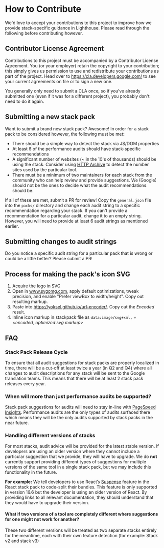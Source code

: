 # How to Contribute

We'd love to accept your contributions to this project to improve how we provide stack-specific guidance in Lighthouse. Please read through the following before contributing however.

## Contributor License Agreement

Contributions to this project must be accompanied by a Contributor License
Agreement. You (or your employer) retain the copyright to your contribution;
this simply gives us permission to use and redistribute your contributions as
part of the project. Head over to <https://cla.developers.google.com/> to see
your current agreements on file or to sign a new one.

You generally only need to submit a CLA once, so if you've already submitted one
(even if it was for a different project), you probably don't need to do it
again.

## Submitting a new stack pack

Want to submit a brand new stack pack? Awesome! In order for a stack pack to be considered however, the following must be met:

- There should be a simple way to detect the stack via JS/DOM properties
- At least 6 of the performance audits should have stack-specific recommendations
- A significant number of websites (~ in the 10's of thousands) should be using the stack. Consider using [HTTP Archive](https://discuss.httparchive.org/t/javascript-library-detection/955/2) to detect the number sites used by the particular tool.
- There must be a minimum of two maintainers for each stack from the community who can help review and provide suggestions. We (Google) should not be the ones to decide what the audit recommendations should be.

If all of these are met, submit a PR for review! Copy the `general.json` file into the `packs/` directory and change each audit string to a specific recommendation regarding your stack. If you can't provide a recommendation for a particular audit, change it to an empty string. However, you will need to provide at least 6 audit strings as mentioned earlier.

## Submitting changes to audit strings

Do you notice a specific audit string for a particular pack that is wrong or could be a little better? Please submit a PR!

## Process for making the pack's icon SVG

1. Acquire the logo in SVG
1. Open in www.svgomg.com, apply default optimizations, tweak precision, and enable "Prefer viewBox to width/height". Copy out resulting markup.
1. Paste into https://yoksel.github.io/url-encoder/. Copy out the _Encoded_ result.
1. Inline icon markup in stackpack file as `data:image/svg+xml,` + _<encoded, optimized svg markup>_

## FAQ

### Stack Pack Release Cycle

To ensure that all audit suggestions for stack packs are properly localized in time, there will be a cut-off at least twice a year (in Q2 and Q4) where all changes to audit descriptions for any stack will be sent to the Google translation teams. This means that there will be at least 2 stack pack releases every year.

### When will more than just performance audits be supported?

Stack pack suggestions for audits will need to stay in-line with [PageSpeed Insights](https://developers.google.com/speed/pagespeed/insights/). Performance audits are the only types of audits surfaced there which means they will be the only audits supported by stack packs in the near future.

### Handling different versions of stacks

For most stacks, audit advice will be provided for the latest stable version. If developers are using an older version where they cannot include a particular suggestion that we provide, they will have to upgrade. We do **not** currently support providing different types of suggestions for multiple versions of the same tool in a single stack pack, but we may include this functionality in the future.

**For example:** We tell developers to use React’s [Suspense](https://reactjs.org/docs/code-splitting.html#reactlazy) feature in the React stack pack to code-split their bundles. This feature is only supported in version 16.6 but the developer is using an older version of React. By providing links to all relevant documentation, they should understand that they would have to upgrade their version.

#### What if two versions of a tool are completely different where suggestions for one might not work for another?

These two different versions will be treated as two separate stacks entirely for the meantime, each with their own feature detection (for example: Stack v2 and stack v3)
